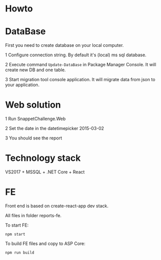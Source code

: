 # Howto

# DataBase
First you need to create database on your local computer.

1 Configure connection string. By default it's (local) ms sql database.

2 Execute command `Update-DataBase` in Package Manager Console. It will create new DB and one table.

3 Start migration tool console application. It will migrate data from json to your application.


# Web solution

1 Run SnappetChallenge.Web

2 Set the date in the datetimepicker 2015-03-02

3 You should see the report

# Technology stack

VS2017 + MSSQL + .NET Core + React

# FE

Front end is based on create-react-app dev stack.

All files in folder reports-fe.

To start FE:

    npm start

To build FE files and copy to ASP Core:

    npm run build
